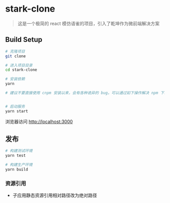 # stark-clone
> 这是一个极简的 react 模仿语雀的项目，引入了乾坤作为微前端解决方案

## Build Setup
```bash
# 克隆项目
git clone 

# 进入项目目录
cd stark-clone

# 安装依赖
yarn

# 建议不要直接使用 cnpm 安装以来，会有各种诡异的 bug。可以通过如下操作解决 npm 下载速度慢的问题


# 启动服务
yarn start
```
浏览器访问 [http://localhost:3000](http://localhost:3000)

## 发布

```bash
# 构建测试环境
yarn test

# 构建生产环境
yarn build
```


### 资源引用
  - 子应用静态资源引用相对路径改为绝对路径